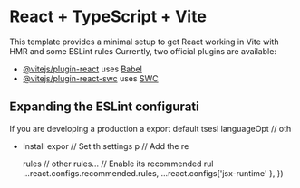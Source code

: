# React + TypeScript + Vite

This template provides a minimal setup to get React working in Vite with HMR and some ESLint rules
Currently, two official plugins are available:

- [@vitejs/plugin-react](https://github.com/vitejs/vite-plugin-react/blob/main/packages/plugin-react/README.md) uses [Babel](https://babeljs.io/)
- [@vitejs/plugin-react-swc](https://github.com/vitejs/vite-plugin-react-swc) uses [SWC](https://swc.rs/)

## Expanding the ESLint configurati
If you are developing a production a
export default tsesl
  languageOpt
    // oth
- Install
expor
  // Set th
  settings
  p
    // Add the re


  rules
    // other rules...
    // Enable its recommended rul
    ...react.configs.recommended.rules,
    ...react.configs['jsx-runtime'
  },
})
```
